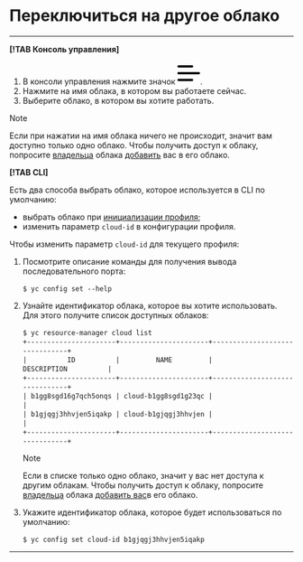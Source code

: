# Переключиться на другое облако

---

**[!TAB Консоль управления]**

1. В консоли управления нажмите значок ![](../../../_assets/ugly-sandwich.svg).
2. Нажмите на имя облака, в котором вы работаете сейчас.
3. Выберите облако, в котором вы хотите работать.

>[!NOTE]
>
>Если при нажатии на имя облака ничего не происходит, значит вам доступно только одно облако. Чтобы получить доступ к облаку, попросите [владельца](../../concepts/resources-hierarchy.md#owner) облака [добавить](../../../iam/operations/users/create.md) вас в его облако.

**[!TAB CLI]**

Есть два способа выбрать облако, которое используется в CLI по умолчанию:
* выбрать облако при [инициализации профиля](../../../cli/quickstart.md#initialize);
* изменить параметр `cloud-id` в конфигурации профиля.

Чтобы изменить параметр `cloud-id` для текущего профиля:

1. Посмотрите описание команды для получения вывода последовательного порта:

    ```
    $ yc config set --help
    ```

2. Узнайте идентификатор облака, которое вы хотите использовать. Для этого получите список доступных облаков:

    ```
    $ yc resource-manager cloud list
    +----------------------+----------------------+-------------------------------+
    |          ID          |         NAME         |          DESCRIPTION          |
    +----------------------+----------------------+-------------------------------+
    | b1gg8sgd16g7qch5onqs | cloud-b1gg8sgd1g23qc |                               |
    | b1gjqgj3hhvjen5iqakp | cloud-b1gjqgj3hhvjen |                               |
    +----------------------+----------------------+-------------------------------+
    ```

    >[!NOTE]
    >
    >Если в списке только одно облако, значит у вас нет доступа к другим облакам. Чтобы получить доступ к облаку, попросите [владельца](../../concepts/resources-hierarchy.md#owner) облака [добавить вас](../../../iam/operations/users/create.md)в его облако.

3. Укажите идентификатор облака, которое будет использоваться по умолчанию:

    ```
    $ yc config set cloud-id b1gjqgj3hhvjen5iqakp
    ```

---